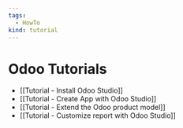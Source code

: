 ```yaml
---
tags:
  - HowTo
kind: tutorial
---
```

# Odoo Tutorials

* [[Tutorial - Install Odoo Studio]]
* [[Tutorial - Create App with Odoo Studio]]
* [[Tutorial - Extend the Odoo product model]]
* [[Tutorial - Customize report with Odoo Studio]]